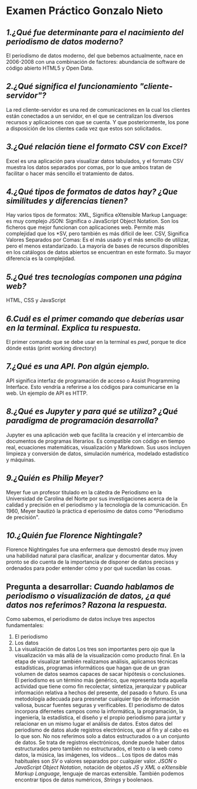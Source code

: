 # **Examen Práctico Gonzalo Nieto**

## *1.¿Qué fue determinante para el nacimiento del periodismo de datos moderno?*
El periodismo de datos moderno, del que bebemos actualmente, nace en 2006-2008
con una combinación de factores: abundancia de software de código abierto HTML5
y Open Data.

## *2.¿Qué significa el funcionamiento "cliente-servidor"?*
La red cliente-servidor es una red de comunicaciones en la cual los clientes están
conectados a un servidor, en el que se centralizan los diversos recursos y
aplicaciones con que se cuenta. Y que posteriormente, los pone a disposición de los
clientes cada vez que estos son solicitados.

## *3.¿Qué relación tiene el formato CSV con Excel?*
Excel es una aplicación para visualizar datos tabulados, y el formato CSV muestra los
datos separados por comas, por lo que ambos tratan de facilitar o hacer más sencillo el
tratamiento de datos.

## *4.¿Qué tipos de formatos de datos hay? ¿Que similitudes y diferencias tienen?*
Hay varios tipos de formatos:
XML, Significa eXtensible Markup Language: es muy complejo
JSON: Significa o JavaScript Object Notation. Son los ficheros que mejor funcionan con
aplicaciones web. Permite más complejidad que los *SV, pero también es más difícil de
leer. CSV, Significa Valores Separados por Comas: Es el más usado y el más sencillo de
utilizar, pero el menos estandarizado. La mayoría de bases de recursos disponibles en los
catálogos de datos abiertos se encuentran en este formato.
Su mayor diferencia es la complejidad.

## *5.¿Qué tres tecnologías componen una página web?*
HTML, CSS y JavaScript

## *6.Cuál es el primer comando que deberías usar en la terminal. Explica tu respuesta.*
El primer comando que se debe usar en la terminal es *pwd*, porque te dice dónde estás (print working directory)

## *7.¿Qué es una API. Pon algún ejemplo.*
API significa interfaz de programación de acceso o Assist Programming Interface. Esto
vendría a referirse a los códigos para comunicarse en la web. Un ejemplo de API es
HTTP.

## *8.¿Qué es Jupyter y para qué se utiliza? ¿Qué paradigma de programación desarrolla?*
Jupyter es una aplicación web que facilita la creación y el intercambio de documentos de programas literarios. 
Es compatible con código en tiempo real, ecuaciones matemáticas, visualización y Markdown. 
Sus usos incluyen limpieza y conversión de datos, simulación numérica, modelado estadístico y máquinas.

## *9.¿Quién es Philip Meyer?*
Meyer fue un profesor titulado en la cátedra de Periodismo en la Universidad de Carolina del Norte
por sus investigaciones acerca de la calidad y precisión en el periodismo y la tecnología de la comunicación.
En 1960, Meyer bautizó la práctica d eperiosimo de datos como "Periodismo de precisión".

## *10.¿Quién fue Florence Nightingale?*
Florence Nightingales fue una enfermera que demostró desde muy joven una habilidad natural para
clasificar, analizar y documentar datos. Muy pronto se dio  cuenta de la importancia de disponer 
de datos precisos y ordenados para poder entender cómo y por qué sucedían las cosas.

## Pregunta a desarrollar: *Cuando hablamos de periodismo o visualización de datos, ¿a qué datos nos referimos? Razona la respuesta.* 
Como sabemos, el periodismo de datos incluye tres aspectos fundamentales:
1. El periodismo
2. Los datos
3. La visualización de datos
Los tres son importantes pero ojo que la visualización va más allá de la visualización como
producto final. En la etapa de visualizar también realizamos análisis, aplicamos técnicas
estadísticas, programas informáticos que hagan que de un gran volumen de datos seamos
capaces de sacar hipótesis o conclusiones. El periodismo es un término más ǵenérico, que representa toda
aquella actividad que tiene como fin recolectar, sintetiza, jerarquizar y publicar información relativa a hechos del presente, del pasado o futuro.
Es una metodología adecuada para presnetar cualquier tipo de información valiosa, buscar fuentes seguras y verificables.
El periodismo de datos incorpora difernetes campos como la informática, la programación, la ingeniería,
la estadística, el diseño y el propio periodismo para juntar y relacionar en un mismo lugar el análisis
de datos. Estos datos del periodismo de datos alude registros electrónicos, que al fin y al cabo es lo que son.
No nos referimos solo a datos estructurados o a un conjunto de datos. Se trata de registros electrónicos,
donde puede haber datos estructurados pero también no estructurados, el texto o la web como datos, la música,
las imágenes, los vídeos... Los tipos de datos más habituales son *SV* o valores separados por cualquier valor.
*JSON* o *JavaScript Object Notation*, notación de objetos *JS* y *XML* o *eXtensible Markup Language*,
lenguaje de marcas extensible. También podemos encontrar tipos de datos numéricos, *Strings* y boolenaos.

